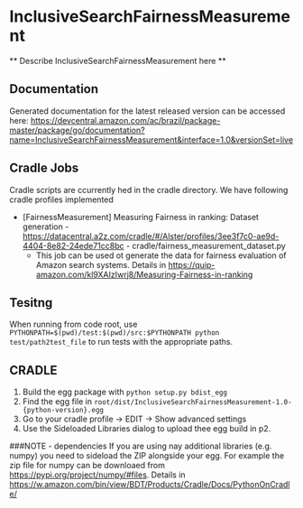 # InclusiveSearchFairnessMeasurement

** Describe InclusiveSearchFairnessMeasurement here **

## Documentation

Generated documentation for the latest released version can be accessed here:
https://devcentral.amazon.com/ac/brazil/package-master/package/go/documentation?name=InclusiveSearchFairnessMeasurement&interface=1.0&versionSet=live

## Cradle Jobs
Cradle scripts are ccurrently hed in the cradle directory. We have following cradle profiles implemented
- [FairnessMeasurement] Measuring Fairness in ranking: Dataset generation - https://datacentral.a2z.com/cradle/#/Alster/profiles/3ee3f7c0-ae9d-4404-8e82-24ede71cc8bc - cradle/fairness_measurement_dataset.py
  - This job can be used ot generate the data for fairness evaluation of Amazon search systems. Details in https://quip-amazon.com/kl9XAIzIwrj8/Measuring-Fairness-in-ranking
  
## Tesitng
When running from code root, use `PYTHONPATH=$(pwd)/test:$(pwd)/src:$PYTHONPATH python test/path2test_file` to run tests with the appropriate paths.

## CRADLE
1. Build the egg package with `python setup.py bdist_egg`
2. Find the egg file in `root/dist/InclusiveSearchFairnessMeasurement-1.0-{python-version}.egg`
3. Go to your cradle profile -> EDIT -> Show advanced settings
4. Use the Sideloaded Libraries dialog to upload thee egg build in p2. 

###NOTE - dependencies
If you are using nay additional libraries (e.g. numpy) you need to sideload the ZIP alongside your egg. For example the zip file for numpy can be downloaed from https://pypi.org/project/numpy/#files. Details in https://w.amazon.com/bin/view/BDT/Products/Cradle/Docs/PythonOnCradle/